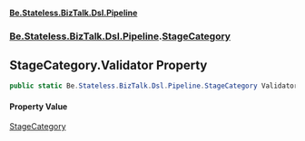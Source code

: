 #### [Be.Stateless.BizTalk.Dsl.Pipeline](README.md 'README')
### [Be.Stateless.BizTalk.Dsl.Pipeline](Be.Stateless.BizTalk.Dsl.Pipeline.md 'Be.Stateless.BizTalk.Dsl.Pipeline').[StageCategory](StageCategory.md 'Be.Stateless.BizTalk.Dsl.Pipeline.StageCategory')

## StageCategory.Validator Property

```csharp
public static Be.Stateless.BizTalk.Dsl.Pipeline.StageCategory Validator { get; }
```

#### Property Value
[StageCategory](StageCategory.md 'Be.Stateless.BizTalk.Dsl.Pipeline.StageCategory')